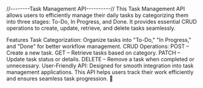 //--------Task Management API----------//
This Task Management API allows users to efficiently manage their daily tasks by categorizing them into three stages: To-Do, In Progress, and Done. It provides essential CRUD operations to create, update, retrieve, and delete tasks seamlessly.

Features
Task Categorization: Organize tasks into "To-Do," "In Progress," and "Done" for better workflow management.
CRUD Operations:
POST – Create a new task.
GET – Retrieve tasks based on category.
PATCH – Update task status or details.
DELETE – Remove a task when completed or unnecessary.
User-Friendly API: Designed for smooth integration into task management applications.
This API helps users track their work efficiently and ensures seamless task progression. 🚀

